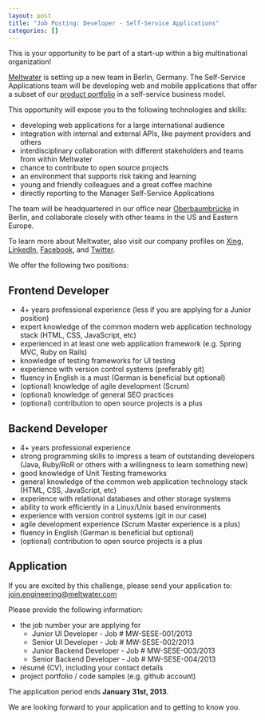 ```yaml
---
layout: post
title: "Job Posting: Developer - Self-Service Applications"
categories: []
---
```


This is your opportunity to be part of a start-up within a big multinational organization!

[Meltwater](http://www.meltwater.com) is setting up a new team in Berlin, Germany. The Self-Service Applications team will be developing web and mobile applications that offer a subset of our [product portfolio](http://www.meltwater.com/products/) in a self-service business model.

This opportunity will expose you to the following technologies and skills:

- developing web applications for a large international audience
- integration with internal and external APIs, like payment providers and others
- interdisciplinary collaboration with different stakeholders and teams from within Meltwater
- chance to contribute to open source projects
- an environment that supports risk taking and learning
- young and friendly colleagues and a great coffee machine
- directly reporting to the Manager Self-Service Applications

The team will be headquartered in our office near [Oberbaumbrücke](http://goo.gl/maps/rI7bS) in Berlin, and collaborate closely with other teams in the US and Eastern Europe.

To learn more about Meltwater, also visit our company profiles on [Xing][], [LinkedIn][], [Facebook][], and [Twitter][].

We offer the following two positions:

## Frontend Developer

- 4+ years professional experience (less if you are applying for a Junior position)
- expert knowledge of the common modern web application technology stack (HTML, CSS, JavaScript, etc)
- experienced in at least one web application framework (e.g. Spring MVC, Ruby on Rails)
- knowledge of testing frameworks for UI testing
- experience with version control systems (preferably git)
- fluency in English is a must (German is beneficial but optional)
- (optional) knowledge of agile development (Scrum)
- (optional) knowledge of general SEO practices
- (optional) contribution to open source projects is a plus

## Backend Developer

- 4+ years professional experience
- strong programming skills to impress a team of outstanding developers (Java, Ruby/RoR or others with a willingness to learn something new)
- good knowledge of Unit Testing frameworks
- general knowledge of the common web application technology stack (HTML, CSS, JavaScript, etc)
- experience with relational databases and other storage systems
- ability to work efficiently in a Linux/Unix based environments
- experience with version control systems (git in our case)
- agile development experience (Scrum Master experience is a plus)
- fluency in English (German is beneficial but optional)
- (optional) contribution to open source projects is a plus

## Application

If you are excited by this challenge, please send your application to:
[join.engineering@meltwater.com][]

Please provide the following information:

- the job number your are applying for
  - Junior UI Developer - Job # MW-SESE-001/2013
  - Senior UI Developer - Job # MW-SESE-002/2013
  - Junior Backend Developer - Job # MW-SESE-003/2013
  - Senior Backend Developer - Job # MW-SESE-004/2013
- résumé (CV), including your contact details
- project portfolio / code samples (e.g. github account)

The application period ends **January 31st, 2013**.

We are looking forward to your application and to getting to know you.

[Xing]: https://www.xing.com/companies/meltwaternewsdeutschlandgmbh
[LinkedIn]: http://www.linkedin.com/company/meltwater-group
[Facebook]: http://www.facebook.com/MeltwaterGroup
[Twitter]: http://twitter.com/#!/meltwater
[join.engineering@meltwater.com]: mailto:join.engineering@meltwater.com


